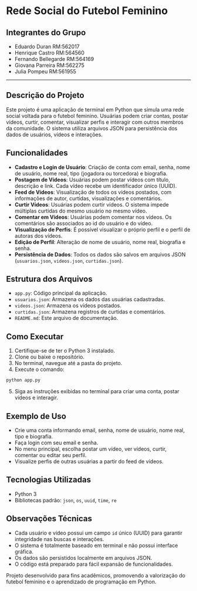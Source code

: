 # Rede Social do Futebol Feminino

## Integrantes do Grupo

- Eduardo Duran RM:562017
- Henrique Castro RM:564560
- Fernando Bellegarde RM:564169
- Giovana Parreira RM:562275
- Julia Pompeu RM:561955

---

## Descrição do Projeto

Este projeto é uma aplicação de terminal em Python que simula uma rede social voltada para o futebol feminino. Usuárias podem criar contas, postar vídeos, curtir, comentar, visualizar perfis e interagir com outros membros da comunidade. O sistema utiliza arquivos JSON para persistência dos dados de usuários, vídeos e interações.

## Funcionalidades

- **Cadastro e Login de Usuário**: Criação de conta com email, senha, nome de usuário, nome real, tipo (jogadora ou torcedora) e biografia.
- **Postagem de Vídeos**: Usuárias podem postar vídeos com título, descrição e link. Cada vídeo recebe um identificador único (UUID).
- **Feed de Vídeos**: Visualização de todos os vídeos postados, com informações de autor, curtidas, visualizações e comentários.
- **Curtir Vídeos**: Usuárias podem curtir vídeos. O sistema impede múltiplas curtidas do mesmo usuário no mesmo vídeo.
- **Comentar em Vídeos**: Usuárias podem comentar nos vídeos. Os comentários são associados ao id do usuário e do vídeo.
- **Visualização de Perfis**: É possível visualizar o próprio perfil e o perfil de autoras dos vídeos.
- **Edição de Perfil**: Alteração de nome de usuário, nome real, biografia e senha.
- **Persistência de Dados**: Todos os dados são salvos em arquivos JSON (`usuarios.json`, `videos.json`, `curtidas.json`).

## Estrutura dos Arquivos

- `app.py`: Código principal da aplicação.
- `usuarios.json`: Armazena os dados das usuárias cadastradas.
- `videos.json`: Armazena os vídeos postados.
- `curtidas.json`: Armazena registros de curtidas e comentários.
- `README.md`: Este arquivo de documentação.

## Como Executar

1. Certifique-se de ter o Python 3 instalado.
2. Clone ou baixe o repositório.
3. No terminal, navegue até a pasta do projeto.
4. Execute o comando:

```bash
python app.py
```

5. Siga as instruções exibidas no terminal para criar uma conta, postar vídeos e interagir.

## Exemplo de Uso

- Crie uma conta informando email, senha, nome de usuário, nome real, tipo e biografia.
- Faça login com seu email e senha.
- No menu principal, escolha postar um vídeo, ver vídeos, curtir, comentar ou editar seu perfil.
- Visualize perfis de outras usuárias a partir do feed de vídeos.

## Tecnologias Utilizadas

- Python 3
- Bibliotecas padrão: `json`, `os`, `uuid`, `time`, `re`

## Observações Técnicas

- Cada usuário e vídeo possui um campo `id` único (UUID) para garantir integridade nas buscas e interações.
- O sistema é totalmente baseado em terminal e não possui interface gráfica.
- Os dados são persistidos localmente em arquivos JSON.
- O código está preparado para fácil expansão de funcionalidades.

Projeto desenvolvido para fins acadêmicos, promovendo a valorização do futebol feminino e o aprendizado de programação em Python.
